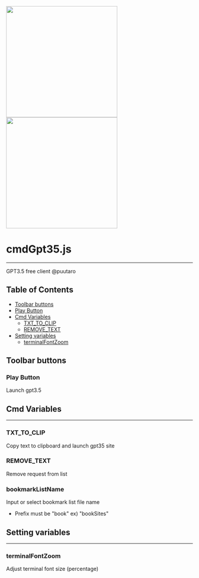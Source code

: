 
<div><img src="https://github.com/puutaro/cmdGpt35/assets/55217593/28f0d37e-db8a-4432-8ad5-2ef775a1a40f" width="300">  </div>
  
<div><img src="https://github.com/puutaro/selectTyper/assets/55217593/555e8f5f-656a-4faf-bb76-f663c01cfe47" width="300"></div> 


# cmdGpt35.js
----------------

GPT3.5 free client @puutaro

Table of Contents
-------
<!-- vim-markdown-toc GFM -->
* [Toolbar buttons](#toolbar-buttons)
 * [Play Button](#play-button)
* [Cmd Variables](#cmd-variables)
	* [TXT_TO_CLIP](#txt_to_clip)
	* [REMOVE_TEXT](#remove_text)
* [Setting variables](#setting-variables)
	* [terminalFontZoom](#terminalfontzoom)

## Toolbar buttons

### Play Button
Launch gpt3.5
## Cmd Variables
--------
### TXT_TO_CLIP 
Copy text to clipboard and launch gpt35 site
### REMOVE_TEXT
Remove request from list

### bookmarkListName 
Input or select bookmark list file name
- Prefix must be "book" 
	ex) "bookSites"

## Setting variables
---------
### terminalFontZoom
Adjust terminal font size (percentage)
